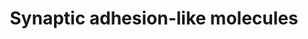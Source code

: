 ---
authors:
- ReactomeTeam
description: Recruitment of receptors and ion channels to the postsynaptic membrane
  is the last step in synapse formation. Many of these proteins interact directly
  or indirectly with postsynaptic density-95 (PSD95)/Discs large/zona occludens-1
  (PDZ) proteins, thus linking them to the postsynaptic scaffold and providing a mechanism
  for both retaining the protein at the synapse and keeping its proximity to signaling
  molecules known to associate with PDZ proteins (Wang et al. 2006, Morimura et al.
  2006, Ko et al. 2006, Nourry et al. 2003, Kim & Sheng 2004, Montgomery et al. 2004,
  Sheng and Kim 2011). The synaptic adhesion-like molecules (SALM) family belongs
  to the superfamily of leucine-rich repeat (LRR)-containing adhesion molecules, alternatively
  referred to as LRFN (leucine-rich repeat and fibronectin III domain-containing)
  is synapse adhesion molecule linked to NMDA and AMPA receptors. It includes five
  known members (SALMs 1-5 or LRFN1-5), which have been implicated in the regulation
  of neurite outgrowth and branching, and synapse formation and maturation. SALM proteins
  are distributed to both dendrites and axons in neurons (Ko et al. 2006, Wang et
  al. 2006, Sebold et al. 2012). The family members, SALM1-SALM5, have a single transmembrane
  (TM) domain and contain extracellular leucine-rich repeats, an Ig C2 type domain,
  a fibronectin type III domain, and an intracellular postsynaptic density-95 (PSD-95)/Discs
  large/zona occludens-1 (PDZ) binding domain, which is present on all members except
  SALM4 and SALM5 (Ko et al. 2006, Wang et al.2006, Morimura et al. 2006).  View original
  pathway at [http://www.reactome.org/PathwayBrowser/#DIAGRAM=8849932 Reactome].
last-edited: 2021-01-25
organisms:
- Homo sapiens
redirect_from:
- /index.php/Pathway:WP4054
- /instance/WP4054
schema-jsonld:
- '@context': https://schema.org/
  '@id': https://wikipathways.github.io/pathways/WP4054.html
  '@type': Dataset
  creator:
    '@type': Organization
    name: WikiPathways
  description: Recruitment of receptors and ion channels to the postsynaptic membrane
    is the last step in synapse formation. Many of these proteins interact directly
    or indirectly with postsynaptic density-95 (PSD95)/Discs large/zona occludens-1
    (PDZ) proteins, thus linking them to the postsynaptic scaffold and providing a
    mechanism for both retaining the protein at the synapse and keeping its proximity
    to signaling molecules known to associate with PDZ proteins (Wang et al. 2006,
    Morimura et al. 2006, Ko et al. 2006, Nourry et al. 2003, Kim & Sheng 2004, Montgomery
    et al. 2004, Sheng and Kim 2011). The synaptic adhesion-like molecules (SALM)
    family belongs to the superfamily of leucine-rich repeat (LRR)-containing adhesion
    molecules, alternatively referred to as LRFN (leucine-rich repeat and fibronectin
    III domain-containing) is synapse adhesion molecule linked to NMDA and AMPA receptors.
    It includes five known members (SALMs 1-5 or LRFN1-5), which have been implicated
    in the regulation of neurite outgrowth and branching, and synapse formation and
    maturation. SALM proteins are distributed to both dendrites and axons in neurons
    (Ko et al. 2006, Wang et al. 2006, Sebold et al. 2012). The family members, SALM1-SALM5,
    have a single transmembrane (TM) domain and contain extracellular leucine-rich
    repeats, an Ig C2 type domain, a fibronectin type III domain, and an intracellular
    postsynaptic density-95 (PSD-95)/Discs large/zona occludens-1 (PDZ) binding domain,
    which is present on all members except SALM4 and SALM5 (Ko et al. 2006, Wang et
    al.2006, Morimura et al. 2006).  View original pathway at [http://www.reactome.org/PathwayBrowser/#DIAGRAM=8849932
    Reactome].
  keywords:
  - 'PTPRS '
  - 'L-Glu '
  - PTPRF, PTPRS, PTPRD
  - 'GRIN1 '
  - NMDA receptor
  - 'Ca permeable AMPA receptors '
  - PSD-95 family
  - SALM1
  - SALM1,2,3
  - AMPA, NMDA receptors
  - SALM4:FLOT1(FLOT2)
  - 'GRIN2D '
  - SALM2
  - 'FLOT2 '
  - 'PTPRF '
  - SALM2,3(SALM1,4):RTN3
  - 'SALM1 '
  - SALM3
  - 'RTN3 '
  - 'SALM4 '
  - SALMs 1-3:PSD-95
  - 'DLG4 '
  - 'DLG3 '
  - SALM1,2,3 dimer
  - SALM4
  - 'SALM2 '
  - DLG4
  - 'GRIN2B '
  - 'GRIN2C '
  - RTN3
  - complex
  - SALM1:NMDAR:PSD-95
  - 'FLOT1 '
  - 'SALM3 '
  - SALM2,3(SALM1,4)
  - receptors
  - FLOT1(FLOT2)
  - 'DLG1 '
  - 'GRIN2A '
  - NMDAR:PSD-95
  - family
  - 'Gly '
  - SALM2:AMPA, NMDA
  - 'PTPRD '
  - SALM3:LAR-RPTPs
  license: CC0
  name: Synaptic adhesion-like molecules
seo: CreativeWork
title: Synaptic adhesion-like molecules
wpid: WP4054
---